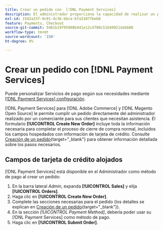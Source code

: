```yaml
---
title: Crear un pedido con  [!DNL Payment Services]
description: El administrador proporciona la capacidad de realizar un pedido utilizando  [!DNL Payment Services] directamente del administrador por parte de un comerciante para los clientes que necesitan asistencia.
exl-id: 1542a33f-9c01-4c36-bbce-bfa3107fbeb8
feature: Payments, Checkout
source-git-commit: 5481b19f95908b441e12c4700c51649921dabb08
workflow-type: tm+mt
source-wordcount: '150'
ht-degree: 0%

---
```


# Crear un pedido con [!DNL Payment Services]

Puede personalizar Servicios de pago según sus necesidades mediante [[!DNL Payment Services] configuración](settings.md).

[!DNL Payment Services] para [!DNL Adobe Commerce] y [!DNL Magento Open Source] le permite cumplir un pedido directamente del administrador realizado por un comerciante para sus clientes que necesitan asistencia. El formulario **[!UICONTROL Create New Order]** incluye toda la información necesaria para completar el proceso de cierre de compra normal, incluidos los campos hospedados con información de tarjeta de crédito. Consulte [Creación de un pedido](https://docs.magento.com/user-guide/customers/customer-account-create-order.html){target="_blank"} para obtener información detallada sobre los pasos necesarios.

## Campos de tarjeta de crédito alojados

[!DNL Payment Services] está disponible en el Administrador como método de pago al crear un pedido:

1. En la barra lateral _Admin_, expanda **[!UICONTROL Sales]** y elija **[!UICONTROL Orders]**.
1. Haga clic en **[!UICONTROL Create New Order]**.
1. Complete las secciones necesarias para el pedido (los detalles se explican en [Creación de un pedido](https://docs.magento.com/user-guide/customers/customer-account-create-order.html){target="_blank"}).
1. En la sección _[!UICONTROL Payment Method]_, debería poder usar su [!DNL Payment Services] como método de pago.
1. Haga clic en **[!UICONTROL Submit Order]**.
